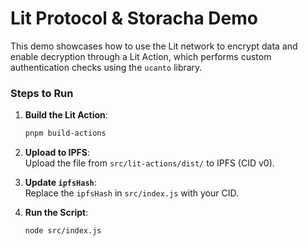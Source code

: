 # Lit Protocol & Storacha Demo

This demo showcases how to use the Lit network to encrypt data and enable decryption through a Lit Action, which performs custom authentication checks using the `ucanto` library.

### Steps to Run

1. **Build the Lit Action**:

   ```bash
   pnpm build-actions
   ```

2. **Upload to IPFS**:  
   Upload the file from `src/lit-actions/dist/` to IPFS (CID v0).

3. **Update `ipfsHash`**:  
   Replace the `ipfsHash` in `src/index.js` with your CID.

4. **Run the Script**:
   ```bash
   node src/index.js
   ```
